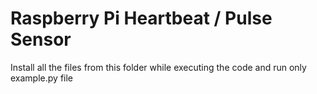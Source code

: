 # Raspberry Pi Heartbeat / Pulse Sensor

Install all the files from this folder while executing the code and run only example.py file
